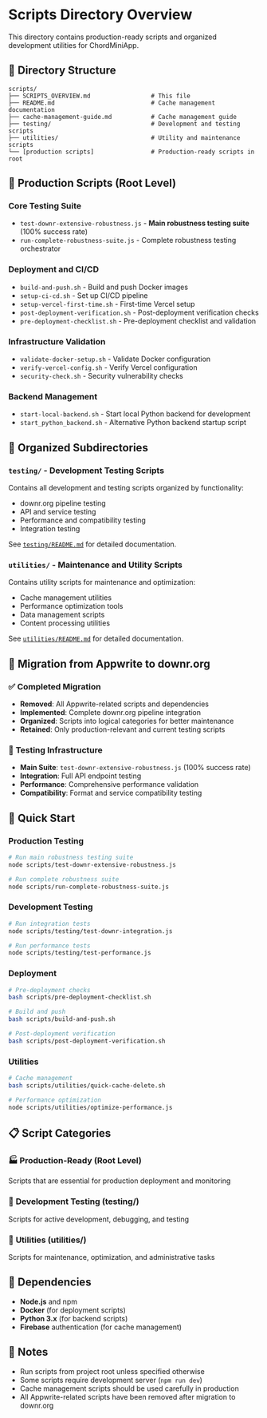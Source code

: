 # Scripts Directory Overview

This directory contains production-ready scripts and organized development utilities for ChordMiniApp.

## 📁 Directory Structure

```
scripts/
├── SCRIPTS_OVERVIEW.md                 # This file
├── README.md                           # Cache management documentation
├── cache-management-guide.md           # Cache management guide
├── testing/                            # Development and testing scripts
├── utilities/                          # Utility and maintenance scripts
└── [production scripts]                # Production-ready scripts in root
```

## 🚀 Production Scripts (Root Level)

### Core Testing Suite
- `test-downr-extensive-robustness.js` - **Main robustness testing suite** (100% success rate)
- `run-complete-robustness-suite.js` - Complete robustness testing orchestrator

### Deployment and CI/CD
- `build-and-push.sh` - Build and push Docker images
- `setup-ci-cd.sh` - Set up CI/CD pipeline
- `setup-vercel-first-time.sh` - First-time Vercel setup
- `post-deployment-verification.sh` - Post-deployment verification checks
- `pre-deployment-checklist.sh` - Pre-deployment checklist and validation

### Infrastructure Validation
- `validate-docker-setup.sh` - Validate Docker configuration
- `verify-vercel-config.sh` - Verify Vercel configuration
- `security-check.sh` - Security vulnerability checks

### Backend Management
- `start-local-backend.sh` - Start local Python backend for development
- `start_python_backend.sh` - Alternative Python backend startup script

## 📂 Organized Subdirectories

### `testing/` - Development Testing Scripts
Contains all development and testing scripts organized by functionality:
- downr.org pipeline testing
- API and service testing  
- Performance and compatibility testing
- Integration testing

See [`testing/README.md`](testing/README.md) for detailed documentation.

### `utilities/` - Maintenance and Utility Scripts
Contains utility scripts for maintenance and optimization:
- Cache management utilities
- Performance optimization tools
- Data management scripts
- Content processing utilities

See [`utilities/README.md`](utilities/README.md) for detailed documentation.

## 🎯 Migration from Appwrite to downr.org

### ✅ **Completed Migration**
- **Removed**: All Appwrite-related scripts and dependencies
- **Implemented**: Complete downr.org pipeline integration
- **Organized**: Scripts into logical categories for better maintenance
- **Retained**: Only production-relevant and current testing scripts

### 🧪 **Testing Infrastructure**
- **Main Suite**: `test-downr-extensive-robustness.js` (100% success rate)
- **Integration**: Full API endpoint testing
- **Performance**: Comprehensive performance validation
- **Compatibility**: Format and service compatibility testing

## 🚀 Quick Start

### Production Testing
```bash
# Run main robustness testing suite
node scripts/test-downr-extensive-robustness.js

# Run complete robustness suite
node scripts/run-complete-robustness-suite.js
```

### Development Testing
```bash
# Run integration tests
node scripts/testing/test-downr-integration.js

# Run performance tests
node scripts/testing/test-performance.js
```

### Deployment
```bash
# Pre-deployment checks
bash scripts/pre-deployment-checklist.sh

# Build and push
bash scripts/build-and-push.sh

# Post-deployment verification
bash scripts/post-deployment-verification.sh
```

### Utilities
```bash
# Cache management
bash scripts/utilities/quick-cache-delete.sh

# Performance optimization
node scripts/utilities/optimize-performance.js
```

## 📋 Script Categories

### 🏭 **Production-Ready** (Root Level)
Scripts that are essential for production deployment and monitoring

### 🧪 **Development Testing** (testing/)
Scripts for active development, debugging, and testing

### 🔧 **Utilities** (utilities/)
Scripts for maintenance, optimization, and administrative tasks

## 🔧 Dependencies

- **Node.js** and npm
- **Docker** (for deployment scripts)
- **Python 3.x** (for backend scripts)
- **Firebase** authentication (for cache management)

## 📝 Notes

- Run scripts from project root unless specified otherwise
- Some scripts require development server (`npm run dev`)
- Cache management scripts should be used carefully in production
- All Appwrite-related scripts have been removed after migration to downr.org
